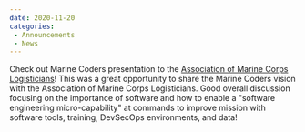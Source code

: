 ```yaml
---
date: 2020-11-20
categories: 
 - Announcements
 - News
---
```


Check out Marine Coders presentation to the [Association of Marine Corps Logisticians](https://www.youtube.com/watch?v=XybGruUNc7s)!  This was a great opportunity to share the Marine Coders vision with the Association of Marine Corps Logisticians. Good overall discussion focusing on the importance of software and how to enable a "software engineering micro-capability" at commands to improve mission with software tools, training, DevSecOps environments, and data!

